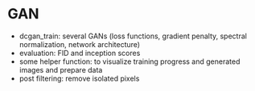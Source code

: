 # GAN

- dcgan_train: several GANs (loss functions, gradient penalty, spectral normalization, network architecture)
- evaluation: FID and inception scores
- some helper function: to visualize training progress and generated images and prepare data
- post filtering: remove isolated pixels
